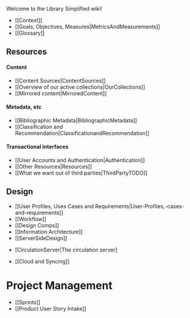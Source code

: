 Welcome to the Library Simplified wiki!

* [[Context]]
* [[Goals, Objectives, Measures|MetricsAndMeasurements]]
* [[Glossary]]

## Resources
#### Content
* [[Content Sources|ContentSources]]
* [[Overview of our active collections|OurCollections]]
* [[Mirrored content|MirroredContent]]

#### Metadata, etc
* [[Bibliographic Metadata|BibliographicMetadata]]
* [[Classification and Recommendation|ClassificationandRecommendation]]

#### Transactional interfaces
* [[User Accounts and Authentication|Authentication]]
* [[Other Resources|Resources]]
* [[What we want out of third parties|ThirdPartyTODO]]

## Design
* [[User Profiles, Uses Cases and Requirements|User-Profiles,-cases-and-requirements]]
* [[Workflow]]
* [[Design Comps]]
* [[Information Architecture]]
* [[ServerSideDesign]]
 - [CirculationServer|The circulation server]
* [[Cloud and Syncing]]

# Project Management
* [[Sprints]]
* [[Product User Story Intake]]
